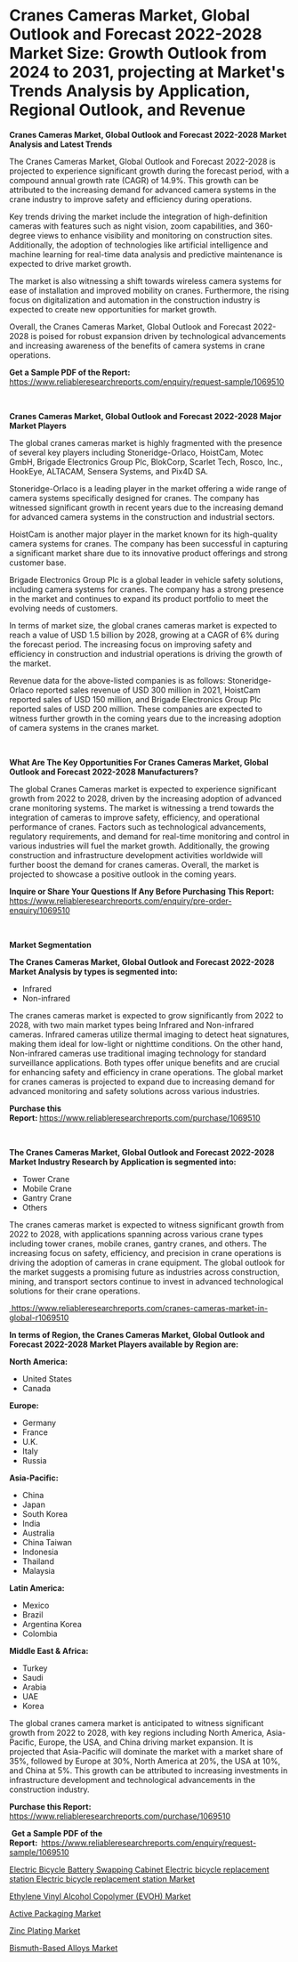 <p><h1>Cranes Cameras Market, Global Outlook and Forecast 2022-2028 Market Size: Growth Outlook from 2024 to 2031, projecting at Market's Trends Analysis by Application, Regional Outlook, and Revenue</h1></p><p><strong>Cranes Cameras Market, Global Outlook and Forecast 2022-2028 Market Analysis and Latest Trends</strong></p>
<p><p>The Cranes Cameras Market, Global Outlook and Forecast 2022-2028 is projected to experience significant growth during the forecast period, with a compound annual growth rate (CAGR) of 14.9%. This growth can be attributed to the increasing demand for advanced camera systems in the crane industry to improve safety and efficiency during operations.</p><p>Key trends driving the market include the integration of high-definition cameras with features such as night vision, zoom capabilities, and 360-degree views to enhance visibility and monitoring on construction sites. Additionally, the adoption of technologies like artificial intelligence and machine learning for real-time data analysis and predictive maintenance is expected to drive market growth.</p><p>The market is also witnessing a shift towards wireless camera systems for ease of installation and improved mobility on cranes. Furthermore, the rising focus on digitalization and automation in the construction industry is expected to create new opportunities for market growth.</p><p>Overall, the Cranes Cameras Market, Global Outlook and Forecast 2022-2028 is poised for robust expansion driven by technological advancements and increasing awareness of the benefits of camera systems in crane operations.</p></p>
<p><strong>Get a Sample PDF of the Report:&nbsp;</strong> <a href="https://www.reliableresearchreports.com/enquiry/request-sample/1069510">https://www.reliableresearchreports.com/enquiry/request-sample/1069510</a></p>
<p>&nbsp;</p>
<p><strong>Cranes Cameras Market, Global Outlook and Forecast 2022-2028 Major Market Players</strong></p>
<p><p>The global cranes cameras market is highly fragmented with the presence of several key players including Stoneridge-Orlaco, HoistCam, Motec GmbH, Brigade Electronics Group Plc, BlokCorp, Scarlet Tech, Rosco, Inc., HookEye, ALTACAM, Sensera Systems, and Pix4D SA.</p><p>Stoneridge-Orlaco is a leading player in the market offering a wide range of camera systems specifically designed for cranes. The company has witnessed significant growth in recent years due to the increasing demand for advanced camera systems in the construction and industrial sectors.</p><p>HoistCam is another major player in the market known for its high-quality camera systems for cranes. The company has been successful in capturing a significant market share due to its innovative product offerings and strong customer base.</p><p>Brigade Electronics Group Plc is a global leader in vehicle safety solutions, including camera systems for cranes. The company has a strong presence in the market and continues to expand its product portfolio to meet the evolving needs of customers.</p><p>In terms of market size, the global cranes cameras market is expected to reach a value of USD 1.5 billion by 2028, growing at a CAGR of 6% during the forecast period. The increasing focus on improving safety and efficiency in construction and industrial operations is driving the growth of the market.</p><p>Revenue data for the above-listed companies is as follows: Stoneridge-Orlaco reported sales revenue of USD 300 million in 2021, HoistCam reported sales of USD 150 million, and Brigade Electronics Group Plc reported sales of USD 200 million. These companies are expected to witness further growth in the coming years due to the increasing adoption of camera systems in the cranes market.</p></p>
<p>&nbsp;</p>
<p><strong>What Are The Key Opportunities For Cranes Cameras Market, Global Outlook and Forecast 2022-2028 Manufacturers?</strong></p>
<p><p>The global Cranes Cameras market is expected to experience significant growth from 2022 to 2028, driven by the increasing adoption of advanced crane monitoring systems. The market is witnessing a trend towards the integration of cameras to improve safety, efficiency, and operational performance of cranes. Factors such as technological advancements, regulatory requirements, and demand for real-time monitoring and control in various industries will fuel the market growth. Additionally, the growing construction and infrastructure development activities worldwide will further boost the demand for cranes cameras. Overall, the market is projected to showcase a positive outlook in the coming years.</p></p>
<p><strong>Inquire or Share Your Questions If Any Before Purchasing This Report:</strong> <a href="https://www.reliableresearchreports.com/enquiry/pre-order-enquiry/1069510">https://www.reliableresearchreports.com/enquiry/pre-order-enquiry/1069510</a></p>
<p>&nbsp;</p>
<p><strong>Market Segmentation</strong></p>
<p><strong>The Cranes Cameras Market, Global Outlook and Forecast 2022-2028 Market Analysis by types is segmented into:</strong></p>
<p><ul><li>Infrared</li><li>Non-infrared</li></ul></p>
<p><p>The cranes cameras market is expected to grow significantly from 2022 to 2028, with two main market types being Infrared and Non-infrared cameras. Infrared cameras utilize thermal imaging to detect heat signatures, making them ideal for low-light or nighttime conditions. On the other hand, Non-infrared cameras use traditional imaging technology for standard surveillance applications. Both types offer unique benefits and are crucial for enhancing safety and efficiency in crane operations. The global market for cranes cameras is projected to expand due to increasing demand for advanced monitoring and safety solutions across various industries.</p></p>
<p><strong>Purchase this Report:&nbsp;</strong><a href="https://www.reliableresearchreports.com/purchase/1069510">https://www.reliableresearchreports.com/purchase/1069510</a></p>
<p>&nbsp;</p>
<p><strong>The Cranes Cameras Market, Global Outlook and Forecast 2022-2028 Market Industry Research by Application is segmented into:</strong></p>
<p><ul><li>Tower Crane</li><li>Mobile Crane</li><li>Gantry Crane</li><li>Others</li></ul></p>
<p><p>The cranes cameras market is expected to witness significant growth from 2022 to 2028, with applications spanning across various crane types including tower cranes, mobile cranes, gantry cranes, and others. The increasing focus on safety, efficiency, and precision in crane operations is driving the adoption of cameras in crane equipment. The global outlook for the market suggests a promising future as industries across construction, mining, and transport sectors continue to invest in advanced technological solutions for their crane operations.</p></p>
<p><a href="https://www.reliableresearchreports.com/cranes-cameras-market-in-global-r1069510">&nbsp;https://www.reliableresearchreports.com/cranes-cameras-market-in-global-r1069510</a></p>
<p><strong>In terms of Region, the Cranes Cameras Market, Global Outlook and Forecast 2022-2028 Market Players available by Region are:</strong></p>
<p>
    <p> <strong> North America: </strong>
        <ul>
            <li>United States</li>
            <li>Canada</li>
        </ul>
        </p> 
    <p> <strong> Europe: </strong>
        <ul>
            <li>Germany</li>
            <li>France</li>
            <li>U.K.</li>
            <li>Italy</li>
            <li>Russia</li>
        </ul>
        </p> 
    <p> <strong> Asia-Pacific: </strong>
        <ul>
            <li>China</li>
            <li>Japan</li>
            <li>South Korea</li>
            <li>India</li>
            <li>Australia</li>
            <li>China Taiwan</li>
            <li>Indonesia</li>
            <li>Thailand</li>
            <li>Malaysia</li>
        </ul>
        </p> 
    <p> <strong> Latin America: </strong>
        <ul>
            <li>Mexico</li>
            <li>Brazil</li>
            <li>Argentina Korea</li>
            <li>Colombia</li>
        </ul>
        </p> 
    <p> <strong> Middle East & Africa: </strong>
        <ul>
            <li>Turkey</li>
            <li>Saudi</li>
            <li>Arabia</li>
            <li>UAE</li>
            <li>Korea</li>
        </ul>
    </p>
    </p>
<p><p>The global cranes camera market is anticipated to witness significant growth from 2022 to 2028, with key regions including North America, Asia-Pacific, Europe, the USA, and China driving market expansion. It is projected that Asia-Pacific will dominate the market with a market share of 35%, followed by Europe at 30%, North America at 20%, the USA at 10%, and China at 5%. This growth can be attributed to increasing investments in infrastructure development and technological advancements in the construction industry.</p></p>
<p><strong>Purchase this Report: </strong><a href="https://www.reliableresearchreports.com/purchase/1069510">https://www.reliableresearchreports.com/purchase/1069510</a></p>
<p>&nbsp;<strong>Get a Sample PDF of the Report:&nbsp;&nbsp;</strong><a href="https://www.reliableresearchreports.com/enquiry/request-sample/1069510">https://www.reliableresearchreports.com/enquiry/request-sample/1069510</a></p>
<p><strong></strong></p>
<p><p><a href="https://medium.com/@ruth.gibson8095/electric-bicycle-battery-swapping-cabinet-electric-bicycle-replacement-station-electric-bicycle-25fa5456a0cc">Electric Bicycle Battery Swapping Cabinet
Electric bicycle replacement station
Electric bicycle replacement station Market</a></p><p><a href="https://github.com/gulaimolin/Market-Research-Report-List-5/blob/main/ethylene-vinyl-alcohol-copolymer-evoh-market.md">Ethylene Vinyl Alcohol Copolymer (EVOH) Market</a></p><p><a href="https://issuu.com/reportprime-2/docs/active-packaging-market-size-2030.pptx">Active Packaging Market</a></p><p><a href="https://issuu.com/reportprime-2/docs/zinc-plating-market-size-2030.pptx">Zinc Plating Market</a></p><p><a href="https://medium.com/@kelleebernier1851/emerging-trends-in-bismuth-based-alloys-market-global-outlook-and-future-prospects-from-2024-e9b56ecf1aab">Bismuth-Based Alloys Market</a></p></p>